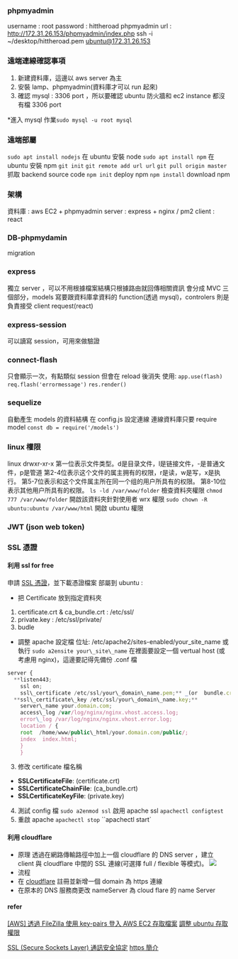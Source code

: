 ### phpmyadmin
username : root
password : hittheroad
phpmyadmin url : http://172.31.26.153/phpmyadmin/index.php
ssh -i ~/desktop/hittheroad.pem ubuntu@172.31.26.153

### 遠端連線確認事項
1. 新建資料庫，這邊以 aws server 為主
2. 安裝 lamp、phpmyadmin(資料庫才可以 run 起來)
3. 確認 mysql : 3306 port ，所以要確認 ubuntu 防火牆和 ec2 instance 都沒有檔 3306 port

*進入 mysql 作業``sudo mysql -u root mysql``

### 遠端部屬
``sudo apt install nodejs`` 在 ubuntu 安裝 node
`sudo apt install npm` 在 ubuntu 安裝 npm
`git init` `git remote add url url` `git pull origin master` 抓取 backend source code
`npm init` deploy npm
`npm install` download npm 

### 架構
資料庫 : aws EC2 + phpmyadmin
server : express + nginx / pm2
client : react

### DB-phpmydamin
migration 

### express
獨立 server ，可以不用根據檔案結構只根據路由就回傳相關資訊
會分成 MVC 三個部分，models 寫要跟資料庫拿資料的 function(透過 mysql)，controlers 則是負責接受 client request(react)

### express-session
可以讀寫 session，可用來做驗證

[](https://blog.huli.tw/2019/08/09/session-and-cookie-part3/)

### connect-flash
只會顯示一次，有點類似 session 但會在 reload 後消失
使用:
``app.use(flash)``
``req.flash('errormessage')``
``res.render()``

### sequelize
自動產生 models 的資料結構
在 config.js 設定連線
連線資料庫只要 require model ``const db = require('/models')``	

### linux 權限
linux drwxr-xr-x 
第一位表示文件类型。d是目录文件，l是链接文件，-是普通文件，p是管道
第2-4位表示这个文件的属主拥有的权限，r是读，w是写，x是执行。
第5-7位表示和这个文件属主所在同一个组的用户所具有的权限。
第8-10位表示其他用户所具有的权限。
``ls -ld /var/www/folder`` 檢查資料夾權限
``chmod 777 /var/www/folder`` 開啟該資料夾針對使用者 wrx 權限
``sudo chown -R ubuntu:ubuntu /var/www/html`` 開啟 ubuntu 權限

### JWT (json web token)


### SSL 憑證
#### 利用 ssl for free
申請 [SSL 憑證](https://manage.sslforfree.com/dashboard)，並下載憑證檔案
部屬到 ubuntu :
- 把 Certificate 放到指定資料夾
1. certificate.crt & ca\_bundle.crt : /etc/ssl/
2. private.key : /etc/ssl/private/
3. budle
- 調整 apache 設定檔	
位址: /etc/apache2/sites-enabled/your\_site\_name
或執行 ``sudo a2ensite your\_site\_name``
在裡面要設定一個 vertual host (或考慮用 nginx)，這邊要記得先備份 .conf 檔
```js
server {
  **listen443;
    ssl on;
    ssl\_certificate /etc/ssl/your\_domain\_name.pem;** _(or  bundle.crt)_
  **ssl\_certificate\_key /etc/ssl/your\_domain\_name.key;**
    server\_name your.domain.com;
    access\_log /var/log/nginx/nginx.vhost.access.log;
    error\_log /var/log/nginx/nginx.vhost.error.log;
    location / {
    root  /home/www/public\_html/your.domain.com/public/;
    index  index.html;
    }
    }
```
3. 修改 certificate 檔名稱
-   **SSLCertificateFile**: (certificate.crt)
-   **SSLCertificateChainFile**: (ca\_bundle.crt)
-   **SSLCertificateKeyFile**: (private.key)

4. 測試 config 檔
``sudo a2enmod ssl`` 啟用 apache ssl
``apachectl configtest``
5. 重啟 apache
``apachectl stop``
``apachectl start`

#### 利用 cloudflare
- 原理
透過在網路傳輸路徑中加上一個 cloudflare 的 DNS server ，建立 client 與 cloudflare 中間的 SSL 連線(可選擇 full / flexible 等模式)。
![](https://miro.medium.com/max/900/1*LAz5GAXSWgjZI0DJhyToCA.png)
- 流程
- 在 [cloudflare]() 註冊並新增一個 domain 為 https 連線
- 在原本的 DNS 服務商更改 nameServer 為 cloud flare 的 name Server

#### refer
[[AWS] 透過 FileZilla 使用 key-pairs 登入 AWS EC2 存取檔案](http://www.jysblog.com/coding/web/aws-透過-filezilla-使用-key-pairs-登入-aws-ec2-存取檔案/)
[調整 ubuntu 存取權限](https://www.edureka.co/community/2722/amazon-aws-filezilla-transfer-says-permission-denied)

[SSL (Secure Sockets Layer) 通訊安全協定](SSL%20(Secure%20Sockets%20Layer)%20通訊安全協定.md)
[https 簡介](https%20簡介.md)